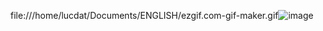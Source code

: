 file:///home/lucdat/Documents/ENGLISH/ezgif.com-gif-maker.gif![image](https://user-images.githubusercontent.com/62063013/164954703-446e66cc-2b6e-4cf9-92bf-e1d814635595.png)

